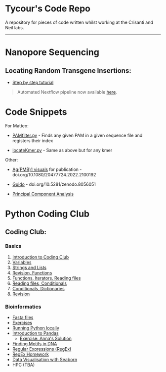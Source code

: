 # Tycour's Code Repo

A repository for pieces of code written whilst working at the Crisanti and Neil labs.

---

# Nanopore Sequencing

## Locating Random Transgene Insertions:
- [Step by step tutorial](lessons/locating_transgenes.md)

> Automated Nextflow pipeline now available [here](https://github.com/Tycour/locate-transgene).

# Code Snippets

For Matteo:

- [PAMfilter.py](https://github.com/Tycour/crisanti-toolshed/blob/main/docs/code/PAMfilter.py) - Finds any given PAM in a given sequence file and registers their index

- [locateKmer.py](https://github.com/Tycour/crisanti-toolshed/blob/main/docs/code/locateKmer.py) - Same as above but for any kmer

Other:
- [Ag(PMB)1 visuals](https://github.com/Tycour/crisanti-toolshed/blob/main/docs/code/PMB1_align_visuals.ipynb) for publication - doi.org/10.1080/20477724.2022.2100192

- [Guido](https://github.com/nkran/guido) - doi.org/10.5281/zenodo.8056051

- [Principal Component Analysis](code/PCA.ipynb)

# Python Coding Club

## Coding Club:

### Basics

1. [Introduction to Coding Club](https://github.com/Tycour/crisanti-toolshed/blob/main/docs/lessons/01_Introduction_to_CC.ipynb)
2. [Variables](https://github.com/Tycour/crisanti-toolshed/blob/main/docs/lessons/02_Variables.ipynb)
3. [Strings and Lists](https://github.com/Tycour/crisanti-toolshed/blob/main/docs/lessons/03_Strings_and_lists.ipynb)
4. [Revision, Functions](https://github.com/Tycour/crisanti-toolshed/blob/main/docs/lessons/04_Revision_Strings,_lists_+_functions.ipynb)
5. [Functions, Iterators, Reading files](https://github.com/Tycour/crisanti-toolshed/blob/main/docs/lessons/05_Functions%2C_iterators%2C_reading_files.ipynb)
6. [Reading files, Conditionals](https://github.com/Tycour/crisanti-toolshed/blob/main/docs/lessons/06_Reading_files%2C_conditionals.ipynb)
7. [Conditionals, Dictionaries](https://github.com/Tycour/crisanti-toolshed/blob/main/docs/lessons/07_Conditionals_and_dictionaries.ipynb)
8. [Revision](https://github.com/Tycour/crisanti-toolshed/blob/main/docs/lessons/08_Revision.ipynb)

### Bioinformatics

- [Fasta files](https://github.com/Tycour/crisanti-toolshed/blob/main/docs/lessons/09_Fasta_homework.ipynb)
- [Exercises](https://github.com/Tycour/crisanti-toolshed/blob/main/docs/lessons/10_Exercises.ipynb)
- [Running Python locally](https://github.com/Tycour/crisanti-toolshed/blob/main/docs/lessons/13_Running_Python_locally.ipynb)
- [Introduction to Pandas](https://github.com/Tycour/crisanti-toolshed/blob/main/docs/lessons/14_Introduction_to_Pandas_and_exercises.ipynb)
  - [Exercise: Anna's Solution](https://github.com/Tycour/crisanti-toolshed/blob/main/docs/lessons/Homework_Pandas_Anas_solution.ipynb)
- [Finding Motifs in DNA](https://github.com/Tycour/crisanti-toolshed/blob/main/docs/lessons/11_Finding_Motifs_Exercise.ipynb)
- [Regular Expressions (RegEx)](https://github.com/Tycour/crisanti-toolshed/blob/main/docs/lessons/Regular_Expression.ipynb)
- [RegEx Homework](https://github.com/Tycour/crisanti-toolshed/blob/main/docs/lessons/RegEx_Homework.ipynb)
- [Data Visualisation with Seaborn](https://github.com/Tycour/crisanti-toolshed/blob/main/docs/lessons/Gotta_learn_em_all_Plotting_with_Seaborn.ipynb)
- HPC (TBA)
